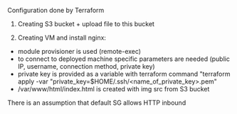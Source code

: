 Configuration done by Terraform

1. Creating S3 bucket + upload file to this bucket

2. Creating VM and install nginx: 
- module provisioner is used (remote-exec)
- to connect to deployed machine specific parameters are needed (public IP, username, connection method, private key)
- private key is provided as a variable with terraform command "terraform apply -var "private_key=$HOME/.ssh/<name_of_private_key>.pem"
- /var/www/html/index.html is created with img src from S3 bucket

There is an assumption that default SG allows HTTP inbound